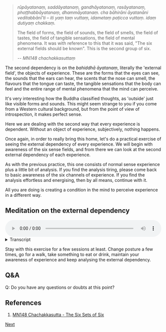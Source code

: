 
> *rūpāyatanaṃ, saddāyatanaṃ, gandhāyatanaṃ, rasāyatanaṃ, phoṭṭhabbāyatanaṃ, dhammāyatanaṃ. cha bāhirāni āyatanāni veditabbānī’ti – iti yaṃ taṃ vuttaṃ, idametaṃ paṭicca vuttaṃ. idaṃ dutiyaṃ chakkaṃ.*
> 
> The field of forms, the field of sounds, the field of smells, the field of tastes, the field of tangible sensations, the field of mental phenomena. It was with reference to this that it was said, "The six external fields should be known". This is the second group of six.
> 
> -- *MN148 chachakkasuttaṃ*

The second dependency is on the *bahiddhā āyatanaṃ*, literally the 'external field', the objects of experience. These are the forms that the eyes can see, the sounds that the ears can hear, the scents that the nose can smell, the flavours that the tongue can taste, the tangible sensations that the body can feel and the entire range of mental phenomena that the mind can perceive.

It's very interesting how the Buddha classified thoughts, as 'outside' just like visible forms and sounds. This might seem strange to you if you come from a Western cultural background, but from the point of view of introspection, it makes perfect sense.

Here we are dealing with the second way that every experience is dependent. Without an object of experience, subjectively, nothing happens.

Once again, in order to really bring this home, let's do a practical exercise of seeing the external dependency of every experience. We will begin with awareness of the six sense fields, and from there we can look at the second external dependency of each experience.

As with the previous practice, this one consists of normal sense experience plus a little bit of analysis. If you find the analysis tiring, please come back to basic awareness of the six channels of experience. If you find the analysis effortless and energising, then by all means, continue with it.

All you are doing is creating a condition in the mind to perceive experience in a different way.
## Meditation on the external dependency


<audio controls style="width: 100%; max-width: 600px;">
    <source src="assets/audio/14. External Dependency.mp3" type="audio/mpeg">
</audio>



<details>
<summary>Transcript</summary>

As always, bring your attention to the experience you are having right now.

Pay attention to naturally occurring experience.

---
When seeing, know that this experience is completely dependent on external forms. Without those forms, there is nothing to see.

When hearing, know that this experience is completely dependent on external sounds. Without those sounds, there is nothing to hear.

When smelling, know that this experience is completely dependent on external smells. Without those scents, there is nothing to smell.

When tasting, know that this experience is completely dependent on external flavours. Without those flavours, there is nothing to taste.

When feeling a physical sensation, know that this experience is completely dependent on some tangible sensation. Without those sensations, there is nothing to feel.

When perceiving mental activity, know that this experience is completely dependent on the mental phenomena. Without those mental phenomena, there is nothing to cognize, nothing to know.

This is practising to know the external dependency, dependency on the sense objects.

---
What is the experience you are having right now?

What is the external dependency of this experience?

---
If you are only able to analyse the external dependency every ten seconds, then do it every ten seconds.

If you are able to analyse the external dependency once a second, then do it once a second.

If you are able to analyse the external dependency ten times a second, then do it ten times a second.

To whatever level you are capable, keep analysing the external dependency of each experience

---
What is the experience you are having right now?

What is the external object of this experience?

What is the external dependency of this experience?

----
There are no sense experiences which stand by themselves. Every sense experience has certain conditions for its appearance. Keep knowing the external condition of every experience.

---
Keep following experiences.

Keep knowing the external condition of every experience.

Use this exercise to help you to understand the external dependency of experience.

---
^^^
Seeing is a construction. What is the second building block of this construction?

Hearing is a construction. What is the second building block of this construction?

Smelling is a construction. What is the second building block of this construction?

Tasting is a construction. What is the second building block of this construction?

Feeling sensations is a construction. What is the second building block of this construction?

Mental phenomena is construction. What is the second building block of this construction?

---
Keep analysing the external dependency of each experience.

What is this experience based on externally?

What is the external condition necessary for it to occur?


</details>


Stay with this exercise for a few sessions at least. Change posture a few times, go for a walk, take something to eat or drink, maintain your awareness of experience and keep analysing the external dependency.

## Q&A

Q: Do you have any questions or doubts at this point?

## References
1. <a href="7.1.%20References.html#mn148-chachakkasutta-the-six-sets-of-six">MN148 Chachakkasutta - The Six Sets of Six</a>



<a href="4.4. Conditions for Consciousness.html">Next</a>

